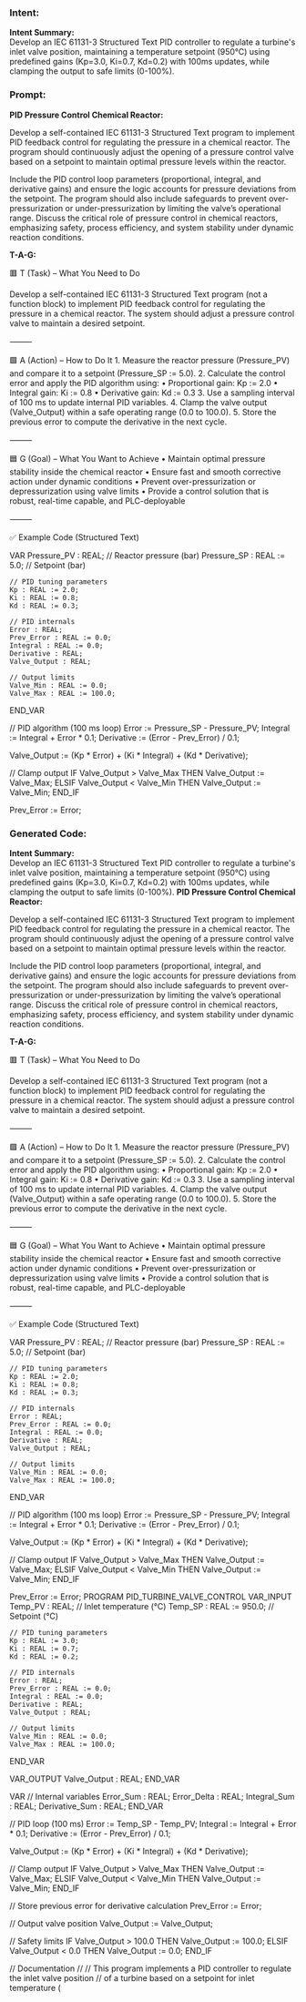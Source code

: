 ### Intent:
**Intent Summary:**  
Develop an IEC 61131-3 Structured Text PID controller to regulate a turbine's inlet valve position, maintaining a temperature setpoint (950°C) using predefined gains (Kp=3.0, Ki=0.7, Kd=0.2) with 100ms updates, while clamping the output to safe limits (0-100%).

### Prompt:
**PID Pressure Control Chemical Reactor:**

Develop a self-contained IEC 61131-3 Structured Text program to implement PID feedback control for regulating the pressure in a chemical reactor. The program should continuously adjust the opening of a pressure control valve based on a setpoint to maintain optimal pressure levels within the reactor.

Include the PID control loop parameters (proportional, integral, and derivative gains) and ensure the logic accounts for pressure deviations from the setpoint. The program should also include safeguards to prevent over-pressurization or under-pressurization by limiting the valve’s operational range. Discuss the critical role of pressure control in chemical reactors, emphasizing safety, process efficiency, and system stability under dynamic reaction conditions.

**T-A-G:**

🟥 T (Task) – What You Need to Do

Develop a self-contained IEC 61131-3 Structured Text program (not a function block) to implement PID feedback control for regulating the pressure in a chemical reactor. The system should adjust a pressure control valve to maintain a desired setpoint.

⸻

🟩 A (Action) – How to Do It
	1.	Measure the reactor pressure (Pressure_PV) and compare it to a setpoint (Pressure_SP := 5.0).
	2.	Calculate the control error and apply the PID algorithm using:
	•	Proportional gain: Kp := 2.0
	•	Integral gain: Ki := 0.8
	•	Derivative gain: Kd := 0.3
	3.	Use a sampling interval of 100 ms to update internal PID variables.
	4.	Clamp the valve output (Valve_Output) within a safe operating range (0.0 to 100.0).
	5.	Store the previous error to compute the derivative in the next cycle.

⸻

🟦 G (Goal) – What You Want to Achieve
	•	Maintain optimal pressure stability inside the chemical reactor
	•	Ensure fast and smooth corrective action under dynamic conditions
	•	Prevent over-pressurization or depressurization using valve limits
	•	Provide a control solution that is robust, real-time capable, and PLC-deployable

⸻

✅ Example Code (Structured Text)

VAR
    Pressure_PV : REAL;                    // Reactor pressure (bar)
    Pressure_SP : REAL := 5.0;             // Setpoint (bar)

    // PID tuning parameters
    Kp : REAL := 2.0;
    Ki : REAL := 0.8;
    Kd : REAL := 0.3;

    // PID internals
    Error : REAL;
    Prev_Error : REAL := 0.0;
    Integral : REAL := 0.0;
    Derivative : REAL;
    Valve_Output : REAL;

    // Output limits
    Valve_Min : REAL := 0.0;
    Valve_Max : REAL := 100.0;
END_VAR

// PID algorithm (100 ms loop)
Error := Pressure_SP - Pressure_PV;
Integral := Integral + Error * 0.1;
Derivative := (Error - Prev_Error) / 0.1;

Valve_Output := (Kp * Error) + (Ki * Integral) + (Kd * Derivative);

// Clamp output
IF Valve_Output > Valve_Max THEN
    Valve_Output := Valve_Max;
ELSIF Valve_Output < Valve_Min THEN
    Valve_Output := Valve_Min;
END_IF

Prev_Error := Error;

### Generated Code:
**Intent Summary:**  
Develop an IEC 61131-3 Structured Text PID controller to regulate a turbine's inlet valve position, maintaining a temperature setpoint (950°C) using predefined gains (Kp=3.0, Ki=0.7, Kd=0.2) with 100ms updates, while clamping the output to safe limits (0-100%).
**PID Pressure Control Chemical Reactor:**

Develop a self-contained IEC 61131-3 Structured Text program to implement PID feedback control for regulating the pressure in a chemical reactor. The program should continuously adjust the opening of a pressure control valve based on a setpoint to maintain optimal pressure levels within the reactor.

Include the PID control loop parameters (proportional, integral, and derivative gains) and ensure the logic accounts for pressure deviations from the setpoint. The program should also include safeguards to prevent over-pressurization or under-pressurization by limiting the valve’s operational range. Discuss the critical role of pressure control in chemical reactors, emphasizing safety, process efficiency, and system stability under dynamic reaction conditions.

**T-A-G:**

🟥 T (Task) – What You Need to Do

Develop a self-contained IEC 61131-3 Structured Text program (not a function block) to implement PID feedback control for regulating the pressure in a chemical reactor. The system should adjust a pressure control valve to maintain a desired setpoint.

⸻

🟩 A (Action) – How to Do It
	1.	Measure the reactor pressure (Pressure_PV) and compare it to a setpoint (Pressure_SP := 5.0).
	2.	Calculate the control error and apply the PID algorithm using:
	•	Proportional gain: Kp := 2.0
	•	Integral gain: Ki := 0.8
	•	Derivative gain: Kd := 0.3
	3.	Use a sampling interval of 100 ms to update internal PID variables.
	4.	Clamp the valve output (Valve_Output) within a safe operating range (0.0 to 100.0).
	5.	Store the previous error to compute the derivative in the next cycle.

⸻

🟦 G (Goal) – What You Want to Achieve
	•	Maintain optimal pressure stability inside the chemical reactor
	•	Ensure fast and smooth corrective action under dynamic conditions
	•	Prevent over-pressurization or depressurization using valve limits
	•	Provide a control solution that is robust, real-time capable, and PLC-deployable

⸻

✅ Example Code (Structured Text)

VAR
    Pressure_PV : REAL;                    // Reactor pressure (bar)
    Pressure_SP : REAL := 5.0;             // Setpoint (bar)

    // PID tuning parameters
    Kp : REAL := 2.0;
    Ki : REAL := 0.8;
    Kd : REAL := 0.3;

    // PID internals
    Error : REAL;
    Prev_Error : REAL := 0.0;
    Integral : REAL := 0.0;
    Derivative : REAL;
    Valve_Output : REAL;

    // Output limits
    Valve_Min : REAL := 0.0;
    Valve_Max : REAL := 100.0;
END_VAR

// PID algorithm (100 ms loop)
Error := Pressure_SP - Pressure_PV;
Integral := Integral + Error * 0.1;
Derivative := (Error - Prev_Error) / 0.1;

Valve_Output := (Kp * Error) + (Ki * Integral) + (Kd * Derivative);

// Clamp output
IF Valve_Output > Valve_Max THEN
    Valve_Output := Valve_Max;
ELSIF Valve_Output < Valve_Min THEN
    Valve_Output := Valve_Min;
END_IF

Prev_Error := Error;
PROGRAM PID_TURBINE_VALVE_CONTROL
VAR_INPUT
    Temp_PV : REAL;                    // Inlet temperature (°C)
    Temp_SP : REAL := 950.0;           // Setpoint (°C)

    // PID tuning parameters
    Kp : REAL := 3.0;
    Ki : REAL := 0.7;
    Kd : REAL := 0.2;

    // PID internals
    Error : REAL;
    Prev_Error : REAL := 0.0;
    Integral : REAL := 0.0;
    Derivative : REAL;
    Valve_Output : REAL;

    // Output limits
    Valve_Min : REAL := 0.0;
    Valve_Max : REAL := 100.0;
END_VAR

VAR_OUTPUT
    Valve_Output : REAL;
END_VAR

VAR
    // Internal variables
    Error_Sum : REAL;
    Error_Delta : REAL;
    Integral_Sum : REAL;
    Derivative_Sum : REAL;
END_VAR

// PID loop (100 ms)
Error := Temp_SP - Temp_PV;
Integral := Integral + Error * 0.1;
Derivative := (Error - Prev_Error) / 0.1;

Valve_Output := (Kp * Error) + (Ki * Integral) + (Kd * Derivative);

// Clamp output
IF Valve_Output > Valve_Max THEN
    Valve_Output := Valve_Max;
ELSIF Valve_Output < Valve_Min THEN
    Valve_Output := Valve_Min;
END_IF

// Store previous error for derivative calculation
Prev_Error := Error;

// Output valve position
Valve_Output := Valve_Output;

// Safety limits
IF Valve_Output > 100.0 THEN
    Valve_Output := 100.0;
ELSIF Valve_Output < 0.0 THEN
    Valve_Output := 0.0;
END_IF

// Documentation
//
// This program implements a PID controller to regulate the inlet valve position
// of a turbine based on a setpoint for inlet temperature (
